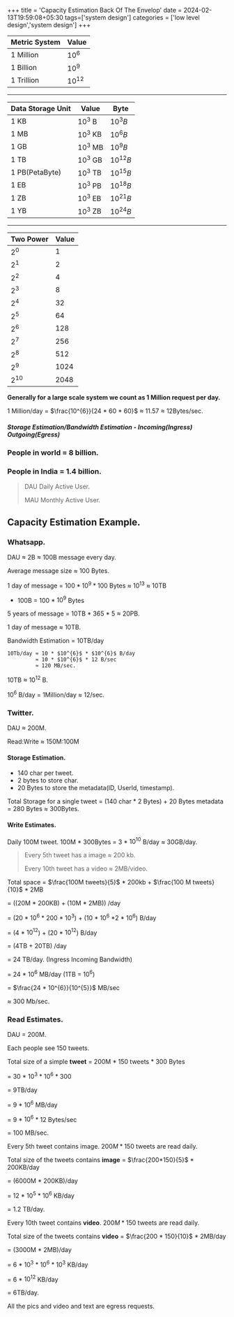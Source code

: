 +++
title = 'Capacity Estimation Back Of The Envelop'
date = 2024-02-13T19:59:08+05:30
tags=['system design']
categories = ['low level design','system design']
+++

|Metric System|Value|
|---|---|
|1 Million|${10^6}$|
|1 Billion|${10^9}$|
|1 Trillion|$10^{12}$|

---

| Data Storage Unit | Value       | Byte       |
|-------------------|-------------|------------|
| 1 KB              | $10^{3}$ B  | $10^{3}B$  |
| 1 MB              | $10^{3}$ KB | $10^{6}B$  |
| 1 GB              | $10^{3}$ MB | $10^{9}B$  |
| 1 TB              | $10^{3}$ GB | $10^{12}B$ |
| 1 PB(PetaByte)    | $10^{3}$ TB | $10^{15}B$ |
| 1 EB              | $10^{3}$ PB | $10^{18}B$ |
| 1 ZB              | $10^{3}$ EB | $10^{21}B$ |
| 1 YB              | $10^{3}$ ZB | $10^{24}B$ |

---

| Two Power | Value |
|-----------|-------|
| $2^{0}$   | 1     |
| $2^{1}$   | 2     |
| $2^{2}$   | 4     |
| $2^{3}$   | 8     |
| $2^{4}$   | 32    |
| $2^{5}$   | 64    |
| $2^{6}$   | 128   |
| $2^{7}$   | 256   |
| $2^{8}$   | 512   |
| $2^{9}$   | 1024  |
| $2^{10}$  | 2048  |


**Generally for a large scale system we count as 1 Million request per day.**


1 Million/day =
$\frac{10^{6}}{24 * 60 * 60}$
≈ 11.57 ≈ 12Bytes/sec.

##### Storage Estimation/Bandwidth Estimation - Incoming(Ingress) Outgoing(Egress)

### People in world = 8 billion.
### People in India = 1.4 billion.

> DAU Daily Active User.
> 
> MAU Monthly Active User.

## Capacity Estimation Example.
### Whatsapp.
DAU ≈ 2B ≈ 100B message every day.

Average message size ≈ 100 Bytes.

1 day of message = $100 * 10^{9} * 100$ Bytes ≈ $10^{13}$ ≈ 10TB

- 100B = 100 * $10^{9}$ Bytes

5 years of message = 10TB * 365 * 5 ≈ 20PB.

1 day of message ≈ 10TB.

Bandwidth Estimation = 10TB/day 
```
10Tb/day ≈ 10 * $10^{6}$ * $10^{6}$ B/day 
         ≈ 10 * $10^{6}$ * 12 B/sec
         ≈ 120 MB/sec.
```

10TB ≈ $10^{12}$ B.

$10^{6}$ B/day = 1Million/day ≈ 12/sec.

### Twitter.

DAU ≈ 200M.

Read:Write ≈ 150M:100M

#### Storage Estimation.
- 140 char per tweet.
- 2 bytes to store char.
- 20 Bytes to store the metadata(ID, UserId, timestamp).

Total Storage for a single tweet = (140 char * 2 Bytes) + 20 Bytes metadata = 280 Bytes ≈ 300Bytes.

#### Write Estimates.
Daily 100M tweet.
100M * 300Bytes = 3 * $10^{10}$ B/day ≈ 30GB/day.


> Every 5th tweet has a image ≈ 200 kb.
> 
> Every 10th tweet has a video ≈ 2MB/video.

Total space = $\frac{100M tweets}{5}$ * 200kb +  $\frac{100 M tweets}{10}$ * 2MB

= ((20M * 200KB) + (10M * 2MB)) /day 

= (20 * $10^6$ * 200 * $10^{3}$) + (10 * $10^{6}$ *2 * $10^{6}$) B/day

= (4 * $10^{12}$) + (20 * $10^{12}$) B/day

= (4TB + 20TB) /day

= 24 TB/day. (Ingress Incoming Bandwidth)

= 24 * $10^{6}$ MB/day (1TB = $10^{6}$)

= $\frac{24 * 10^{6}}{10^{5}}$ MB/sec

≈ 300 Mb/sec.

### Read Estimates.
DAU = 200M.

Each people see 150 tweets.

Total size of a simple **tweet** = 200M * 150 tweets * 300 Bytes 

= 30 * $10^{3}$ * $10^{6}$ * 300 

= 9TB/day 

= 9 * $10^{6}$ MB/day 

= 9 * $10^{6}$ * 12 Bytes/sec 

= 100 MB/sec.

Every 5th tweet contains image. $200M *150$ tweets are read daily.

Total size of the tweets contains **image** = $\frac{200*150}{5}$ * 200KB/day 

= (6000M * 200KB)/day 

= 12 * $10^{5}$ * $10^{6}$ KB/day 

= 1.2 TB/day.

Every 10th tweet contains **video**. $200M * 150$ tweets are read daily.

Total size of the tweets contains **video** = $\frac{200 * 150}{10}$ * 2MB/day 

= (3000M * 2MB)/day 

= 6 * $10^{3}$ * $10^{6}$ * $10^{3}$ KB/day 

= 6 * $10^{12}$ KB/day 

= 6TB/day.


All the pics and video and text are egress requests.

